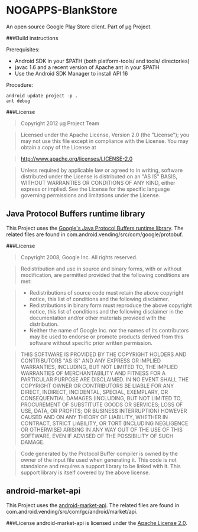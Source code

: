 NOGAPPS-BlankStore
==================

An open source Google Play Store client. Part of μg Project.

###Build instructions

Prerequisites:

* Android SDK in your $PATH (both platform-tools/ and tools/ directories)
* javac 1.6 and a recent version of Apache ant in your $PATH
* Use the Android SDK Manager to install API 16

Procedure:

    android update project -p .
    ant debug

###License
> Copyright 2012 μg Project Team

> Licensed under the Apache License, Version 2.0 (the "License");
> you may not use this file except in compliance with the License.
> You may obtain a copy of the License at

> http://www.apache.org/licenses/LICENSE-2.0

> Unless required by applicable law or agreed to in writing, software 
> distributed under the License is distributed on an "AS IS" BASIS,
> WITHOUT WARRANTIES OR CONDITIONS OF ANY KIND, either express or implied.
> See the License for the specific language governing permissions and
> limitations under the License.

Java Protocol Buffers runtime library
-------------------------------------
This Project uses the [Google's Java Protocol Buffers runtime library](http://code.google.com/p/protobuf/). The related files are found 
in com.android.vending/src/com/google/protobuf.

###License
> Copyright 2008, Google Inc.
> All rights reserved.

> Redistribution and use in source and binary forms, with or without
> modification, are permitted provided that the following conditions are
> met:

> * Redistributions of source code must retain the above copyright
>   notice, this list of conditions and the following disclaimer.
> * Redistributions in binary form must reproduce the above
>   copyright notice, this list of conditions and the following disclaimer
>   in the documentation and/or other materials provided with the
>   distribution.
> * Neither the name of Google Inc. nor the names of its
>   contributors may be used to endorse or promote products derived from
>   this software without specific prior written permission.



> THIS SOFTWARE IS PROVIDED BY THE COPYRIGHT HOLDERS AND CONTRIBUTORS
> "AS IS" AND ANY EXPRESS OR IMPLIED WARRANTIES, INCLUDING, BUT NOT
> LIMITED TO, THE IMPLIED WARRANTIES OF MERCHANTABILITY AND FITNESS FOR
> A PARTICULAR PURPOSE ARE DISCLAIMED. IN NO EVENT SHALL THE COPYRIGHT
> OWNER OR CONTRIBUTORS BE LIABLE FOR ANY DIRECT, INDIRECT, INCIDENTAL,
> SPECIAL, EXEMPLARY, OR CONSEQUENTIAL DAMAGES (INCLUDING, BUT NOT
> LIMITED TO, PROCUREMENT OF SUBSTITUTE GOODS OR SERVICES; LOSS OF USE,
> DATA, OR PROFITS; OR BUSINESS INTERRUPTION) HOWEVER CAUSED AND ON ANY
> THEORY OF LIABILITY, WHETHER IN CONTRACT, STRICT LIABILITY, OR TORT
> (INCLUDING NEGLIGENCE OR OTHERWISE) ARISING IN ANY WAY OUT OF THE USE
> OF THIS SOFTWARE, EVEN IF ADVISED OF THE POSSIBILITY OF SUCH DAMAGE.
   
> Code generated by the Protocol Buffer compiler is owned by the owner
> of the input file used when generating it.  This code is not
> standalone and requires a support library to be linked with it.  This
> support library is itself covered by the above license.

android-market-api
------------------
This Project uses the [android-market-api](https://code.google.com/p/android-market-api/). The related files are found 
in com.android.vending/src/com/gc/android/market/api.

###License
android-market-api is licensed under the [Apache License 2.0](http://www.apache.org/licenses/LICENSE-2.0).
